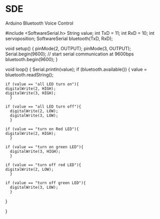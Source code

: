 # SDE
Arduino Bluetooth Voice Control


#include <SoftwareSerial.h>
String value;
int TxD = 11;
int RxD = 10;
int servoposition;
SoftwareSerial bluetooth(TxD, RxD);

void setup() {
  pinMode(2, OUTPUT);
  pinMode(3, OUTPUT);
  Serial.begin(9600);       // start serial communication at 9600bps
  bluetooth.begin(9600);
}

void loop() {
  Serial.println(value);
 if (bluetooth.available())
   {
    value = bluetooth.readString();

    if (value == "all LED turn on"){
    digitalWrite(2, HIGH);
    digitalWrite(3, HIGH);  
      }

    if (value == "all LED turn off"){
      digitalWrite(2, LOW); 
      digitalWrite(3, LOW);       
      }

    if (value == "turn on Red LED"){
    digitalWrite(2, HIGH); 
      }

    if (value == "turn on green LED"){
      digitalWrite(3, HIGH);       
      }
      
    if (value == "turn off red LED"){
    digitalWrite(2, LOW); 
      }

    if (value == "turn off green LED"){
      digitalWrite(3, LOW);       
      }

 }

}
